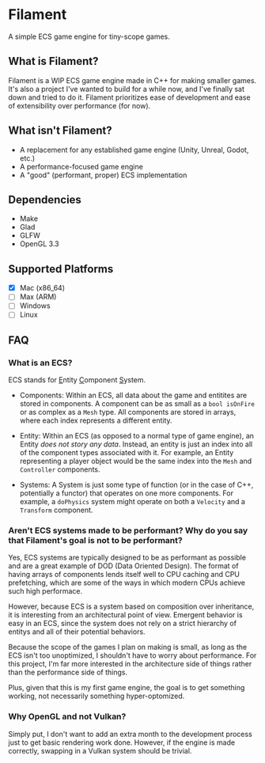 # Filament
A simple ECS game engine for tiny-scope games.

## What is Filament?
Filament is a WIP ECS game engine made in C++ for making smaller games. 
It's also a project I've wanted to build for a while now, and I've finally sat down and tried to do it.
Filament prioritizes ease of development and ease of extensibility over performance (for now).

## What isn't Filament?
- A replacement for any established game engine (Unity, Unreal, Godot, etc.)
- A performance-focused game engine
- A "good" (performant, proper) ECS implementation

## Dependencies
- Make
- Glad
- GLFW
- OpenGL 3.3

## Supported Platforms
- [x] Mac (x86_64)
- [ ] Max (ARM)
- [ ] Windows
- [ ] Linux

## FAQ
### What is an ECS?
ECS stands for <ins>E</ins>ntity <ins>C</ins>omponent <ins>S</ins>ystem. 
- Components: Within an ECS, all data about the game and entitites are stored in components. A component can be as small as a `bool isOnFire` or as complex as a `Mesh` type. All components are stored in arrays, where each index represents a different entity.

- Entity: Within an ECS (as opposed to a normal type of game engine), an Entity *does not story any data*. Instead, an entity is just an index into all of the component types associated with it. For example, an Entity representing a player object would be the same index into the `Mesh` and `Controller` components.

- Systems: A System is just some type of function (or in the case of C++, potentially a functor) that operates on one more components. 
For example, a `doPhysics` system might operate on both a `Velocity` and a `Transform` component. 

### Aren't ECS systems made to be performant? Why do you say that Filament's goal is not to be performant?
Yes, ECS systems are typically designed to be as performant as possible and are a great example of DOD (Data Oriented Design). 
The format of having arrays of components lends itself well to CPU caching and CPU prefetching, which are some of the ways in which modern 
CPUs achieve such high performace. 

However, because ECS is a system based on composition over inheritance, it is interesting from an architectural point of view. Emergent
behavior is easy in an ECS, since the system does not rely on a strict hierarchy of entitys and all of their potential behaviors.

Because the scope of the games I plan on making is small, as long as the ECS isn't too unoptimized, I shouldn't have to worry about
performance. For this project, I'm far more interested in the architecture side of things rather than the performance side of things.

Plus, given that this is my first game engine, the goal is to get something working, not necessarily something hyper-optomized.

### Why OpenGL and not Vulkan?
Simply put, I don't want to add an extra month to the development process just to get basic rendering work done. However, if the engine
is made correctly, swapping in a Vulkan system should be trivial. 
